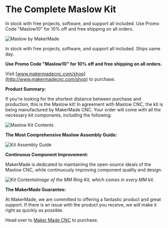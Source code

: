 # The Complete Maslow Kit

In stock with free projects, software, and support all included. Use Promo Code "Maslow10" for 10% off and free shipping on all orders.    

![Maslow by MakerMade](https://raw.githubusercontent.com/vannya/Maslow-kits-Pre-Order-/master/mainpicture.jpg)  

In stock with free projects, software, and support all included. Ships same day.  

**Use Promo Code "Maslow10" for 10% off and free shipping on all orders.**  

Visit [www.makermadecnc.com/shop](http://www.makermadecnc.com/shop) to purchase.  

**Product Summary:**  

If you're looking for the shortest distance between purchase and production, this is the Maslow kit! In agreement with Maslow CNC, the kit is being manufactured by MakerMade CNC. Your order will come with all the necessary kit components, including the following:  

![Maslow Kit Contents](https://raw.githubusercontent.com/vannya/Maslow-kits-Pre-Order-/master/maslowkitcontents.png)  


**The Most Comprehensive Maslow Assembly Guide:**  

![Kit Assembly Guide](https://raw.githubusercontent.com/vannya/Maslow-kits-Pre-Order-/master/assemblyguide.png)  

**Continuous Component Improvement:**  

MakerMade is dedicated to maintaining the open-source ideals of the Maslow CNC, while continuously improving component quality and design.  

![Kit Contents](https://raw.githubusercontent.com/vannya/Maslow-kits-Pre-Order-/master/maslowkitcontents.png)*Image of the MM Ring Kit, which comes in every MM kit.*  

**The MakerMade Guarantee:**  

At MakerMade, we are committed to offering a fantastic product and great support.  If there is an issue with the product you receive, we will make it right as quickly as possible.  

Head over to [Maker Made CNC](https://www.makermadecnc.com/shop) to purchase.  
